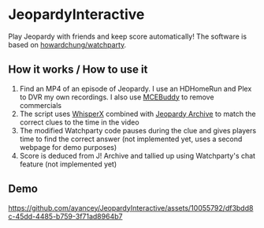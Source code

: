 # JeopardyInteractive
Play Jeopardy with friends and keep score automatically! The software is based on [howardchung/watchparty](https://github.com/howardchung/watchparty). 

## How it works / How to use it

1. Find an MP4 of an episode of Jeopardy. I use an HDHomeRun and Plex to DVR my own recordings. I also use [MCEBuddy](http://www.mcebuddy2x.com/) to remove commercials
2. The script uses [WhisperX](https://github.com/m-bain/whisperX) combined with [Jeopardy Archive](https://j-archive.com/) to match the correct clues to the time in the video
3. The modified Watchparty code pauses during the clue and gives players time to find the correct answer (not implemented yet, uses a second webpage for demo purposes)
4. Score is deduced from J! Archive and tallied up using Watchparty's chat feature (not implemented yet)

## Demo



https://github.com/ayancey/JeopardyInteractive/assets/10055792/df3bdd8c-45dd-4485-b759-3f71ad8964b7

